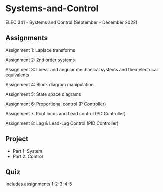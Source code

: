 # Systems-and-Control
ELEC 341 - Systems and Control (September - December 2022)

## Assignments

Assignment 1: Laplace transforms

Assignment 2: 2nd order systems

Assignment 3: Linear and angular mechanical systems and their electrical equivalents

Assignment 4: Block diagram manipulation

Assignment 5: State space diagrams

Assignment 6: Proportional control (P Controller)

Assignment 7: Root locus and Lead control (PD Controller)

Assignment 8: Lag & Lead-Lag Control (PID Controller)

## Project

- Part 1: System
- Part 2: Control

## Quiz
Includes assignments 1-2-3-4-5
